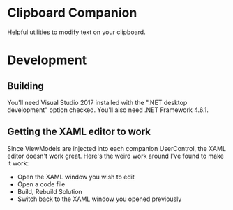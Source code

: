 ﻿# Clipboard Companion
Helpful utilities to modify text on your clipboard.

# Development
## Building
You'll need Visual Studio 2017 installed with the ".NET desktop development" option checked.  You'll also need .NET Framework 4.6.1.

## Getting the XAML editor to work
Since ViewModels are injected into each companion UserControl, the XAML editor doesn't work great. Here's the weird work around I've found to make it work:
* Open the XAML window you wish to edit
* Open a code file
* Build, Rebuild Solution
* Switch back to the XAML window you opened previously